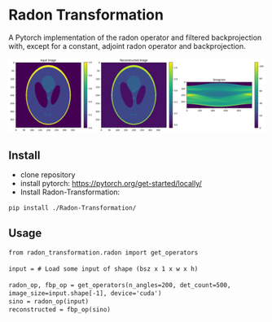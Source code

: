 # Radon Transformation



A Pytorch implementation of the radon operator and filtered backprojection with, except for a constant, adjoint radon operator and backprojection.

![Alt text](./comparison.png?raw=true "")

## Install
- clone repository
- install pytorch: https://pytorch.org/get-started/locally/
- Install Radon-Transformation: 
```
pip install ./Radon-Transformation/
```

## Usage
```
from radon_transformation.radon import get_operators

input = # Load some input of shape (bsz x 1 x w x h)

radon_op, fbp_op = get_operators(n_angles=200, det_count=500, image_size=input.shape[-1], device='cuda')
sino = radon_op(input)
reconstructed = fbp_op(sino)
```
